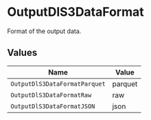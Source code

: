 # OutputDlS3DataFormat

Format of the output data.


## Values

| Name                          | Value                         |
| ----------------------------- | ----------------------------- |
| `OutputDlS3DataFormatParquet` | parquet                       |
| `OutputDlS3DataFormatRaw`     | raw                           |
| `OutputDlS3DataFormatJSON`    | json                          |